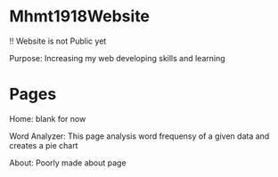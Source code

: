 # Mhmt1918Website
!! Website is not Public yet
 
Purpose: Increasing my web developing skills and learning

# Pages
Home: blank for now

Word Analyzer: This page analysis word frequensy of a given data and creates a pie chart

About: Poorly made about page
